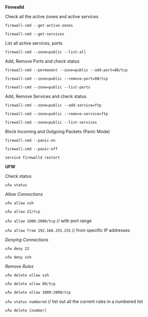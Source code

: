 **Firewalld**

Check all the active zones and active services

`firewall-cmd --get-active-zones`

`firewall-cmd --get-services`

List all active services, ports

`firewall-cmd --zone=public --list-all`

Add, Remove Ports and check status

`firewall-cmd --permanent --zone=public --add-port=80/tcp`

`firewall-cmd --zone=public --remove-port=80/tcp`

`firewall-cmd --zone=public --list-ports`

Add, Remove Services and check status

`firewall-cmd --zone=public --add-service=ftp`

`firewall-cmd --zone=public --remove-service=ftp`

`firewall-cmd --zone=public --list-services`

Block Incoming and Outgoing Packets (Panic Mode)

`firewall-cmd --panic-on`

`firewall-cmd --panic-off`


`service firewalld restart`

**UFW**

Check status

`ufw status`

*Allow Connections*

`ufw allow ssh`

`ufw allow 22/tcp`

`ufw allow 1000:2000/tcp` // with port range

`ufw allow from 192.168.255.255` // from specific IP addresses

*Denying Connections*

`ufw deny 22`

`ufw deny ssh`

*Remove Rules*

`ufw delete allow ssh`

`ufw delete allow 80/tcp`

`ufw delete allow 1000:2000/tcp`

`ufw status numbered` // list out all the current rules in a numbered list

`ufw delete [number]`

